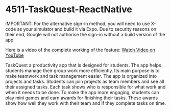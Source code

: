 # 4511-TaskQuest-ReactNative
IMPORTANT:
For the alternative sign-in method, you will need to use X-code as your simulator and build it via Expo. Due to security reasons on their end, Google will not authorise the sign-in without a build version of the app.

Here is a video of the complete working of the feature: [Watch Video on YouTube](https://www.youtube.com/watch?v=https://youtu.be/5nWRMAjTR7Y)


TaskQuest a productivity app that is designed for students. The app helps students manage their group work more efficiently. Its main purpose is to make teamwork and task management easier.
The app is organized into projects and tasks. Students can join projects as team members and see all their assigned tasks. Each task shows who is responsible for what work and when it needs to be done.
To make the app more engaging, students can play mini games and earn awards for finishing their tasks. These awards show how well they work with their team and if they complete tasks on time.

